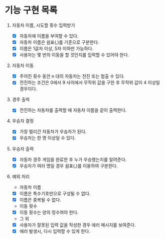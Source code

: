# 기능 구현 목록

1. 자동차 이름, 시도할 횟수 입력받기

   - [x] 자동차에 이름을 부여할 수 있다.
   - [x] 자동차 이름은 쉼표(,)를 기준으로 구분한다.
   - [x] 이름은 1글자 이상, 5자 이하만 가능하다.
   - [x] 사용자는 몇 번의 이동을 할 것인지를 입력할 수 있어야 한다.

2. 자동차 이동

   - [x] 주어진 횟수 동안 n 대의 자동차는 전진 또는 멈출 수 있다.
   - [x] 전진하는 조건은 0에서 9 사이에서 무작위 값을 구한 후 무작위 값이 4 이상일 경우이다.

3. 경주 출력

   - [x] 전진하는 자동차를 출력할 때 자동차 이름을 같이 출력한다.

4. 우승자 결정

   - [x] 가장 멀리간 자동차가 우승자가 된다.
   - [x] 우승자는 한 명 이상일 수 있다.

5. 우승자 출력

   - [x] 자동차 경주 게임을 완료한 후 누가 우승했는지를 알려준다.
   - [x] 우승자가 여러 명일 경우 쉼표(,)를 이용하여 구분한다.

6. 예외 처리

   - 자동차 이름
   - [x] 이름은 특수기호만으로 구성될 수 없다.
   - [x] 이름은 중복될 수 없다.

   - 이동 횟수
   - [x] 이동 횟수는 양의 정수여야 한다.

   - 그 외
   - [x] 사용자가 잘못된 입력 값을 작성한 경우 에러 메시지를 보여준다.
   - [x] 에러 발생시, 다시 입력할 수 있게 한다.
